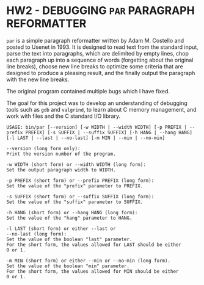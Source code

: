 # HW2 - DEBUGGING ```PAR``` PARAGRAPH REFORMATTER #

```par``` is a simple paragraph reformatter written by Adam M. Costello and posted to Usenet in 1993. It is designed to read text from the standard input, parse the text into paragraphs, which are delimited by empty lines, chop each paragraph up into a sequence of words (forgetting about the original line breaks),
choose new line breaks to optimize some criteria that are designed to produce a pleasing result, and the finally output the paragraph with the new line breaks. 

The original program contained multiple bugs which I have fixed.

The goal for this project was to develop an understanding of debugging tools such as ```gdb``` and ```valgrind```, to learn about C memory management, and work with files and the C standard I/O library.

```
USAGE: bin/par [--version] [-w WIDTH | --width WIDTH] [-p PREFIX | --prefix PREFIX] [-s SUFFIX | --suffix SUFFIX] [-h HANG | --hang HANG] [-l LAST | --last | --no-last] [-m MIN | --min | --no-min]

--version (long form only):
Print the version number of the program.

-w WIDTH (short form) or --width WIDTH (long form):
Set the output paragraph width to WIDTH.

-p PREFIX (short form) or --prefix PREFIX (long form):
Set the value of the "prefix" parameter to PREFIX.

-s SUFFIX (short form) or --suffix SUFFIX (long form):
Set the value of the "suffix" parameter to SUFFIX.

-h HANG (short form) or --hang HANG (long form):
Set the value of the "hang" parameter to HANG.

-l LAST (short form) or either --last or
--no-last (long form):
Set the value of the boolean "last" parameter.
For the short form, the values allowed for LAST should be either
0 or 1.

-m MIN (short form) or either --min or --no-min (long form).
Set the value of the boolean "min" parameter.
For the short form, the values allowed for MIN should be either
0 or 1.
```
